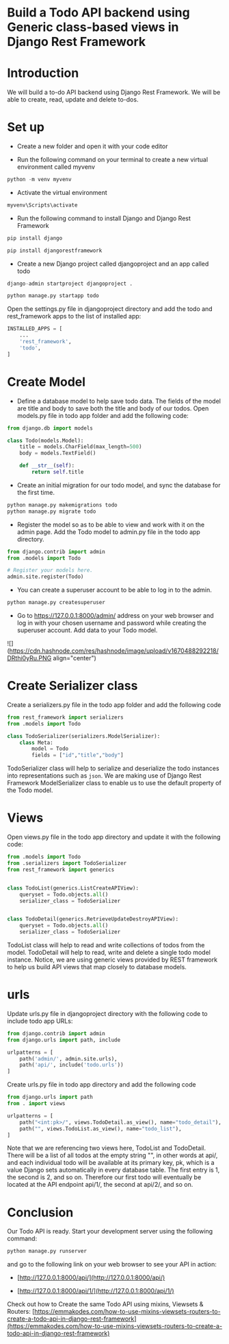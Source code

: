 # Build  a Todo API backend using Generic class-based views in Django Rest Framework

# Introduction

We will build a to-do API backend using Django Rest Framework. We will be able to create, read, update and delete to-dos.

# **Set up**

*   Create a new folder and open it with your code editor
    
*   Run the following command on your terminal to create a new virtual environment called myvenv
    

```python
python -m venv myvenv
```

*   Activate the virtual environment
    

```python
myvenv\Scripts\activate
```

*   Run the following command to install Django and Django Rest Framework
    

```python
pip install django
```

```python
pip install djangorestframework
```

*   Create a new Django project called djangoproject and an app called todo
    

```python
django-admin startproject djangoproject .
```

```python
python manage.py startapp todo
```

Open the settings.py file in djangoproject directory and add the todo and rest\_framework apps to the list of installed app:

```python
INSTALLED_APPS = [
    ...
    'rest_framework',
    'todo',
]
```

# Create Model

*   Define a database model to help save todo data. The fields of the model are title and body to save both the title and body of our todos. Open models.py file in todo app folder and add the following code:
    

```python
from django.db import models

class Todo(models.Model):
    title = models.CharField(max_length=500)
    body = models.TextField()

    def __str__(self):
        return self.title
```

*   Create an initial migration for our todo model, and sync the database for the first time.
    

```python
python manage.py makemigrations todo
python manage.py migrate todo
```

*   Register the model so as to be able to view and work with it on the admin page. Add the Todo model to admin.py file in the todo app directory.
    

```python
from django.contrib import admin
from .models import Todo

# Register your models here.
admin.site.register(Todo)
```

*   You can create a superuser account to be able to log in to the admin.
    

```python
python manage.py createsuperuser
```

*   Go to https://127.0.0.1:8000/admin/ address on your web browser and log in with your chosen username and password while creating the superuser account. Add data to your Todo model.
    

![](https://cdn.hashnode.com/res/hashnode/image/upload/v1670488292218/DRthi0yRu.PNG align="center")

# Create Serializer class

Create a serializers.py file in the todo app folder and add the following code

```python
from rest_framework import serializers
from .models import Todo

class TodoSerializer(serializers.ModelSerializer):
    class Meta:
        model = Todo
        fields = ["id","title","body"]
```

TodoSerializer class will help to serialize and deserialize the todo instances into representations such as `json`. We are making use of Django Rest Framework ModelSerializer class to enable us to use the default property of the Todo model.

# Views

Open views.py file in the todo app directory and update it with the following code:

```python
from .models import Todo
from .serializers import TodoSerializer
from rest_framework import generics


class TodoList(generics.ListCreateAPIView):
    queryset = Todo.objects.all()
    serializer_class = TodoSerializer


class TodoDetail(generics.RetrieveUpdateDestroyAPIView):
    queryset = Todo.objects.all()
    serializer_class = TodoSerializer
```

TodoList class will help to read and write collections of todos from the model. TodoDetail will help to read, write and delete a single todo model instance. Notice, we are using generic views provided by REST framework to help us build API views that map closely to database models.

# urls

Update urls.py file in djangoproject directory with the following code to include todo app URLs:

```python
from django.contrib import admin
from django.urls import path, include

urlpatterns = [
    path('admin/', admin.site.urls),
    path('api/', include('todo.urls'))
]
```

Create urls.py file in todo app directory and add the following code

```python
from django.urls import path
from . import views

urlpatterns = [
    path("<int:pk>/", views.TodoDetail.as_view(), name="todo_detail"),
    path("", views.TodoList.as_view(), name="todo_list"),
]
```

Note that we are referencing two views here, TodoList and TodoDetail. There will be a list of all todos at the empty string "", in other words at api/, and each individual todo will be available at its primary key, pk, which is a value Django sets automatically in every database table. The first entry is 1, the second is 2, and so on. Therefore our first todo will eventually be located at the API endpoint api/1/, the second at api/2/, and so on.

# Conclusion

Our Todo API is ready. Start your development server using the following command:

```python
python manage.py runserver
```

and go to the following link on your web browser to see your API in action:

*   [http://127.0.0.1:8000/api/](http://127.0.0.1:8000/api/)
    
*   [http://127.0.0.1:8000/api/1/](http://127.0.0.1:8000/api/1/)
    

Check out how to Create the same Todo API using mixins, Viewsets & Routers: [https://emmakodes.com/how-to-use-mixins-viewsets-routers-to-create-a-todo-api-in-django-rest-framework](https://emmakodes.com/how-to-use-mixins-viewsets-routers-to-create-a-todo-api-in-django-rest-framework)
